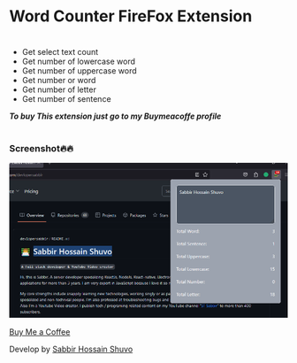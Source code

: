 # Word Counter FireFox Extension

#

- Get select text count
- Get number of lowercase word
- Get number of uppercase word
- Get number or word
- Get number of letter
- Get number of sentence


***To buy This extension just go to my Buymeacoffe profile***

# 

### Screenshot🔥🔥
![screenshot](./screenshot/1.png)

[Buy Me a Coffee](https://www.buymeacoffee.com/devlopersabbir)

Develop by [Sabbir Hossain Shuvo](https://www.showwcase.com/devlopersabbir)